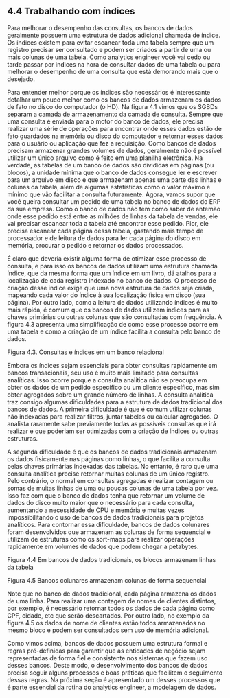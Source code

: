 ## 4.4 Trabalhando com índices

Para melhorar o desempenho das consultas, os bancos de dados geralmente possuem uma estrutura de dados adicional chamada de índice. Os índices existem para evitar escanear toda uma tabela sempre que um registro precisar ser consultado e podem ser criados a partir de uma ou mais colunas de uma tabela. Como analytics engineer você vai cedo ou tarde passar por índices na hora de consultar dados de uma tabela ou para melhorar o desempenho de uma consulta que está demorando mais que o desejado. 

Para entender melhor porque os índices são necessários é interessante detalhar um pouco melhor como os bancos de dados armazenam os dados de fato no disco do computador (o HD). Na figura 4.1 vimos que os SGBDs separam a camada de armazenamento da camada de consulta. Sempre que uma consulta é enviada para o motor do banco de dados, ele precisa realizar uma série de operações para encontrar onde esses dados estão de fato guardados na memória ou disco do computador e retornar esses dados para o usuário ou aplicação que fez a requisição. Como bancos de dados precisam armazenar grandes volumes de dados, geralmente não é possível utilizar um único arquivo como é feito em uma planilha eletrônica. Na verdade, as tabelas de um banco de dados são divididas em páginas (ou blocos), a unidade mínima que o banco de dados consegue ler e escrever para um arquivo em disco e que armazenam apenas uma parte das linhas e colunas da tabela, além de algumas estatísticas como o valor máximo e mínimo que vão facilitar a consulta futuramente. Agora, vamos supor que você queira consultar um pedido de uma tabela no banco de dados do ERP da sua empresa. Como o banco de dados não tem como saber de antemão onde esse pedido está entre as milhões de linhas da tabela de vendas, ele vai precisar escanear toda a tabela até encontrar esse pedido. Pior, ele precisa escanear cada página dessa tabela, gastando mais tempo de processador e de leitura de dados para ler cada página do disco em memória, procurar o pedido e retornar os dados processados.

É claro que deveria existir alguma forma de otimizar esse processo de consulta, e para isso os bancos de dados utilizam uma estrutura chamada índice, que da mesma forma que um índice em um livro, dá atalhos para a localização de cada registro indexado no banco de dados. O processo de criação desse índice exige que uma nova estrutura de dados seja criada, mapeando cada valor do índice à sua localização física em disco (sua página). Por outro lado, como a leitura de dados utilizando índices é muito mais rápida, é comum que os bancos de dados utilizem índices para as chaves primárias ou outras colunas que são consultadas com frequência. A figura 4.3 apresenta uma simplificação de como esse processo ocorre em uma tabela e como a criação de um índice facilita a consulta pelo banco de dados.

Figura 4.3. Consultas e índices em um banco relacional

Embora os índices sejam essenciais para obter consultas rapidamente em bancos transacionais, seu uso é muito mais limitado para consultas analíticas. Isso ocorre porque a consulta analítica não se preocupa em obter os dados de um pedido específico ou um cliente específico, mas sim obter agregados sobre um grande número de linhas. A consulta analítica traz consigo algumas dificuldades para a estrutura de dados tradicional dos bancos de dados. A primeira dificuldade é que é comum utilizar colunas não indexadas para realizar filtros, juntar tabelas ou calcular agregados. O analista raramente sabe previamente todas as possíveis consultas que irá realizar e que poderiam ser otimizadas com a criação de índices ou outras estruturas.

A segunda dificuldade é que os bancos de dados tradicionais armazenam os dados fisicamente nas páginas como linhas, o que facilita a consulta pelas chaves primárias indexadas das tabelas. No entanto, é raro que uma consulta analítica precise retornar muitas colunas de um único registro. Pelo contrário, o normal em consultas agregadas é realizar contagem ou somas de muitas linhas de uma ou poucas colunas de uma tabela por vez. Isso faz com que o banco de dados tenha que retornar um volume de dados do disco muito maior que o necessário para cada consulta, aumentando a necessidade de CPU e memória e muitas vezes impossibilitando o uso de bancos de dados tradicionais para projetos analíticos. Para contornar essa dificuldade, bancos de dados colunares foram desenvolvidos que armazenam as colunas de forma sequencial e utilizam de estruturas como os sort-maps para realizar operações rapidamente em volumes de dados que podem chegar a petabytes.

Figura 4.4 Em bancos de dados tradicionais, os blocos armazenam linhas da tabela

Figura 4.5 Bancos colunares armazenam colunas de forma sequencial

Note que no banco de dados tradicional, cada página armazena os dados de uma linha. Para realizar uma contagem de nomes de clientes distintos, por exemplo, é necessário retornar todos os dados de cada página como CPF, cidade, etc que serão descartados. Por outro lado, no exemplo da figura 4.5 os dados de nome de clientes estão todos armazenados no mesmo bloco e podem ser consultados sem uso de memória adicional.

Como vimos acima, bancos de dados possuem uma estrutura formal e regras pré-definidas para garantir que as entidades de negócio sejam representadas de forma fiel e consistente nos sistemas que fazem uso desses bancos. Deste modo, o desenvolvimento dos bancos de dados precisa seguir alguns processos e boas práticas que facilitem o seguimento dessas regras. Na próxima seção é apresentado um desses processos que é parte essencial da rotina do analytics engineer, a modelagem de dados.
